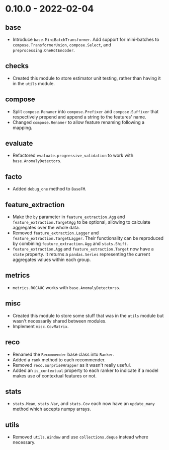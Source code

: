 # 0.10.0 - 2022-02-04

## base

- Introduce `base.MiniBatchTransformer`. Add support for mini-batches to `compose.TransformerUnion`, `compose.Select`, and `preprocessing.OneHotEncoder`.

## checks

- Created this module to store estimator unit testing, rather than having it in the `utils` module.

## compose

- Split `compose.Renamer` into `compose.Prefixer` and `compose.Suffixer` that respectively prepend and append a string to the features' name.
- Changed `compose.Renamer` to allow feature renaming following a mapping.

## evaluate

- Refactored `evaluate.progressive_validation` to work with `base.AnomalyDetector`s.

## facto

- Added `debug_one` method to `BaseFM`.

## feature_extraction

- Make the `by` parameter in `feature_extraction.Agg` and `feature_extraction.TargetAgg` to be optional, allowing to calculate aggregates over the whole data.
- Removed `feature_extraction.Lagger` and `feature_extraction.TargetLagger`. Their functionality can be reproduced by combining `feature_extraction.Agg` and `stats.Shift`.
- `feature_extraction.Agg` and `feature_extraction.Target` now have a `state` property. It returns a `pandas.Series` representing the current aggregates values within each group.

## metrics

- `metrics.ROCAUC` works with `base.AnomalyDetectors`s.

## misc

- Created this module to store some stuff that was in the `utils` module but wasn't necessarily shared between modules.
- Implement `misc.CovMatrix`.

## reco

- Renamed the `Recommender` base class into `Ranker`.
- Added a `rank` method to each recommender.
- Removed `reco.SurpriseWrapper` as it wasn't really useful.
- Added an `is_contextual` property to each ranker to indicate if a model makes use of contextual features or not.

## stats

- `stats.Mean`, `stats.Var`, and `stats.Cov` each now have an `update_many` method which accepts numpy arrays.

## utils

- Removed `utils.Window` and use `collections.deque` instead where necessary.
